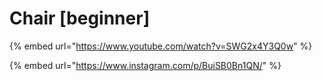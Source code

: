 # Chair \[beginner]

{% embed url="https://www.youtube.com/watch?v=SWG2x4Y3Q0w" %}

{% embed url="https://www.instagram.com/p/BuiSB0Bn1QN/" %}
